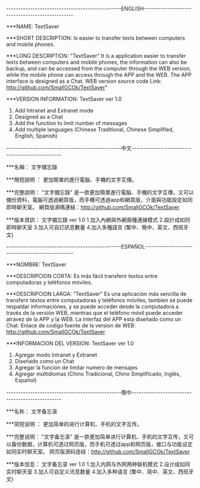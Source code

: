 ------------------------------------------------ENGLISH------------------------------------------------

***NAME:
TextSaver

***SHORT DESCRIPTION:
Is easier to transfer texts between computers and mobile phones.

***LONG DESCRIPTION: 
"TextSaver"
It is a application easier to transfer texts between computers and mobile phones, the information can also be backup, and can be accessed from the computer through the WEB version, while the mobile phone can access through the APP and the WEB. The APP interface is designed as a Chat.
WEB version source code Link: http://github.com/SmallGCOk/TextSaver"

***VERSION INFORMATION: 
TextSaver ver 1.0
1. Add Intranet and Extranet mode
2. Designed as a Chat
3. Add the function to limit number of messages
4. Add multiple languages (Chinese Traditional, Chinese Simplified, English, Spanish)

------------------------------------------------中文------------------------------------------------

***名稱：
文字備忘錄

***簡短說明 ：
更加簡單的進行電腦、手機的文字互傳。

***完整說明：
"文字備忘錄"
是一款更加簡單進行電腦、手機的文字互傳，又可以備份資料，電腦可透過網頁版，而手機可透過app和網頁版，介面與功能設定如同即時聊天室。
網頁版源碼連結：http://github.com/SmallGCOk/TextSaver

***版本資訊：
文字備忘錄 ver 1.0
1.加入內網與外網兩種連線模式
2.設計成如同即時聊天室
3.加入可自訂訊息數量
4.加入多種語言 (繁中、簡中、英文、西班牙文)

------------------------------------------------ESPAÑOL------------------------------------------------

***NOMBRE: 
TextSaver

***DESCRIPCION CORTA: 
Es más fácil transferir textos entre computadoras y teléfonos móviles.

***DESCRIPCION LARGA: 
"TextSaver"
Es una aplicación más sencilla de transferir textos entre computadoras y teléfonos móviles, tambien se puede respaldar informaciónes, y se puede acceder desde la computadora a través de la versión WEB, mientras que el teléfono móvil puede acceder atravez de la APP y la WEB. La interfaz del APP esta diseñado como un Chat.
Enlace de codigo fuente de la version de WEB: http://github.com/SmallGCOk/TextSaver

***INFORMACION DEL VERSION: 
TextSaver ver 1.0
1. Agregar modo Intranet y Extranet
2. Diseñado como un Chat
3. Agregar la funcion de limitar numero de mensajes
4. Agregar múltidiomas (Chino Tradicional, Chino Simplificado, Inglés, Español)

------------------------------------------------簡中------------------------------------------------

***名称：
文字备忘录

***简短说明 ：
更加简单的进行计算机、手机的文字互传。

***完整说明：
"文字备忘录"
是一款更加简单进行计算机、手机的文字互传，又可以备份数据，计算机可透过网页版，而手机可透过app和网页版，接口与功能设定如同实时聊天室。
网页版源码连结：http://github.com/SmallGCOk/TextSaver

***版本信息：
文字备忘录 ver 1.0
1.加入内网与外网两种联机模式
2.设计成如同实时聊天室
3.加入可自定义讯息数量
4.加入多种语言 (繁中、简中、英文、西班牙文)
